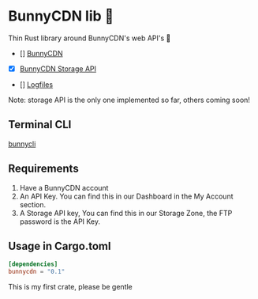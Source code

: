 # BunnyCDN lib 🐰

Thin Rust library around BunnyCDN's web API's 🐇

* [] [BunnyCDN](https://bunnycdn.docs.apiary.io/)
* [x] [BunnyCDN Storage API](https://bunnycdnstorage.docs.apiary.io/)
* [] [Logfiles](https://support.bunnycdn.com/hc/en-us/articles/360018952591-How-do-I-download-my-logs-via-the-API-)

Note: storage API is the only one implemented so far, others coming soon!

## Terminal CLI

[bunnycli](https://github.com/publicarray/bunnycli)

## Requirements

 1. Have a BunnyCDN account
 2. An API Key. You can find this in our Dashboard in the My Account section.
 3. A Storage API key, You can find this in our Storage Zone, the FTP password is the API Key.

## Usage in Cargo.toml

```toml
[dependencies]
bunnycdn = "0.1"
```

This is my first crate, please be gentle

